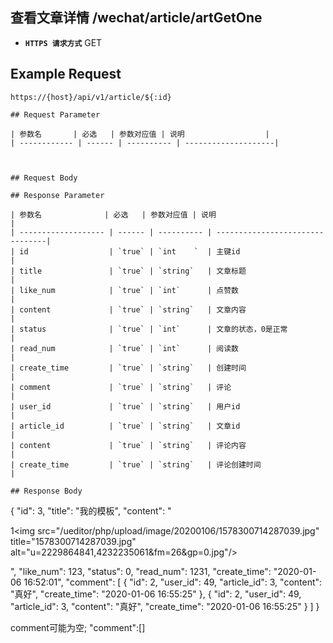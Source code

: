 ## 查看文章详情 /wechat/article/artGetOne

- **`HTTPS 请求方式`** GET

## Example Request
```
https://{host}/api/v1/article/${:id}

## Request Parameter

| 参数名       | 必选   | 参数对应值 | 说明                  |
| ------------ | ------ | ---------- | --------------------|



## Request Body

## Response Parameter

| 参数名              | 必选   | 参数对应值 | 说明                              |
| ------------------- | ------ | ---------- | --------------------------------|
| id                  | `true` | `int    `  | 主键id                          |
| title               | `true` | `string`   | 文章标题                         |
| like_num            | `true` | `int`      | 点赞数                           |
| content             | `true` | `string`   | 文章内容                         |
| status              | `true` | `int`      | 文章的状态，0是正常               |
| read_num            | `true` | `int`      | 阅读数                           |
| create_time         | `true` | `string`   | 创建时间                         |
| comment             | `true` | `string`   | 评论                             |
| user_id             | `true` | `string`   | 用户id                           |
| article_id          | `true` | `string`   | 文章id                           |
| content             | `true` | `string`   | 评论内容                         |
| create_time         | `true` | `string`   | 评论创建时间                     |

## Response Body

```
{
    "id": 3,
    "title": "我的模板",
    "content": "<p>1<img src=\"/ueditor/php/upload/image/20200106/1578300714287039.jpg\" title=\"1578300714287039.jpg\" alt=\"u=2229864841,4232235061&amp;fm=26&amp;gp=0.jpg\"/></p>",
    "like_num": 123,
    "status": 0,
    "read_num": 1231,
    "create_time": "2020-01-06 16:52:01",
    "comment": [
        {
            "id": 2,
            "user_id": 49,
            "article_id": 3,
            "content": "真好",
            "create_time": "2020-01-06 16:55:25"
        },
        {
            "id": 2,
            "user_id": 49,
            "article_id": 3,
            "content": "真好",
            "create_time": "2020-01-06 16:55:25"
        }
    ]
}


comment可能为空;
    "comment":[]
```

